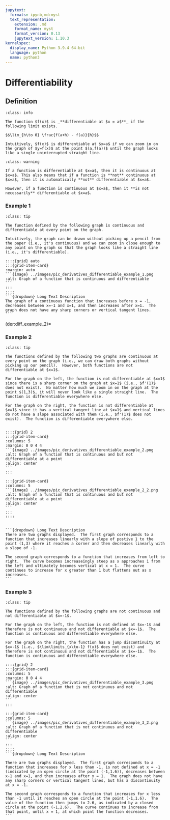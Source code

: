 ```yaml
---
jupytext:
  formats: ipynb,md:myst
  text_representation:
    extension: .md
    format_name: myst
    format_version: 0.13
    jupytext_version: 1.10.3
kernelspec:
  display_name: Python 3.9.4 64-bit
  language: python
  name: python3
---
```

# Differentiability

## Definition

```{admonition} Definition
:class: info

The function $f(x)$ is _**differentiable at $x = a$**_ if the following limit exists.

$$\lim_{h\to 0} \frac{f(a+h) - f(a)}{h}$$

Intuitively, $f(x)$ is differentiable at $x=a$ if we can zoom in on the graph of $y=f(x)$ at the point $(a,f(a))$ until the graph looks like a single uninterrupted straight line.
```


```{admonition} Differentiability versus Continuity
:class: warning

If a function is differentiable at $x=a$, then it is continuous at $x=a$. This also means that if a function is **not** continuous at $x=a$, then it is automatically **not** differentiable at $x=a$.

However, if a function is continuous at $x=a$, then it **is not necessarily** differentiable at $x=a$.
```


### Example 1

````{admonition} Continuous and differentiable
:class: tip 

The function defined by the following graph is continuous and differentiable at every point on the graph.  

Intuitively, the graph can be drawn without picking up a pencil from the paper (i.e., it's continuous) and we can zoom in close enough to any point on the graph so that the graph looks like a straight line (i.e., it's differentiable).

::::{grid} auto
:::{grid-item-card}
:margin: auto
```{image} ../images/pic_derivatives_differentiable_example_1.png
:alt: Graph of a function that is continuous and differentiable
```
:::
::::
```{dropdown} Long Text Description
The graph of a continuous function that increases before x = -1, decreases between x=-1 and x=1, and then increases after x=1.  The graph does not have any sharp corners or vertical tangent lines.
```
````

<!--
\begin{tikzpicture}[scale=2]

\draw[black,fill=white] (-2.55,-1.1) rectangle (2.8,4.2);
\draw[very thin,color=lightgray,step=1] (-2.35,-0.9) grid (2.6,3.9);

\draw[->] (-2.35,0) -- (2.6,0) node[below] {$x$};
\draw[->] (0,-1) -- (0,4) node[right] {$y$};

\draw[domain=-2.35:2.55,smooth,variable=\x,blue,ultra thick,samples=100] plot ({\x},\x^3/3 - \x + 1);
       
% tick marks
\foreach \x in {-2,-1,1,2} 
	\draw [thick] (\x cm,2pt) -- (\x cm,-2pt) node[below] {$\x$};
\foreach \y in {1,2,3} 
	\draw [thick] (2pt,\y cm) -- (-2pt,\y cm) node[left] {$\y$};

\end{tikzpicture}
-->

(der:diff_example_2)=
### Example 2

````{admonition} Continuous but not differentiable at a point
:class: tip 

The functions defined by the following two graphs are continuous at every point on the graph (i.e., we can draw both graphs without picking up our pencil).  However, both functions are not differentiable at $x=1$.  

For the graph on the left, the function is not differentiable at $x=1$ since there is a sharp corner on the graph at $x=1$ (i.e., $f'(1)$ does not exist).  No matter how much we zoom in on the graph at the point $(1,3)$, it will never look like a single straight line.  The function is differentiable everywhere else.

For the graph on the right, the function is not differentiable at $x=1$ since it has a vertical tangent line at $x=1$ and vertical lines do not have a slope associated with them (i.e., $f'(1)$ does not exist).  The function is differentiable everywhere else.


::::{grid} 2
:::{grid-item-card}
:columns: 5
:margin: 0 0 4 4
```{image} ../images/pic_derivatives_differentiable_example_2.png
:alt: Graph of a function that is continuous and but not differentiable at a point
:align: center
```
:::

:::{grid-item-card}
:columns: 5
```{image} ../images/pic_derivatives_differentiable_example_2_2.png
:alt: Graph of a function that is continuous and but not differentiable at a point
:align: center
```
:::
::::


```{dropdown} Long Text Description
There are two graphs displayed.  The first graph corresponds to a function that increases linearly with a slope of postive 1 to the point (1,3) where it reaches a corner and then decreases linearly with a slope of -1. 

The second graph corresponds to a function that increases from left to right.  The curve becomes increaseingly steep as x approaches 1 from the left and ultimately becomes vertical at x = 1.  The curve continues to increase for x greater than 1 but flattens out as x increases.
```
````

<!--
\begin{tikzpicture}[scale=1.5]

\draw[black,fill=white] (-2.6,-1.6) rectangle (4.7,3.7);
\draw[very thin,color=lightgray,step=1] (-2.5,-1.5) grid (4.5,3.5);
%\draw[very thin,color=gray,step=2] (-3.5,-5) grid (3.5,1);

\draw[->] (-2.5,0) -- (4.5,0) node[below] {$x$};
\draw[->] (0,-1.5) -- (0,3.5) node[right] {$y$};
       
%s\node[right] at (0.9, -0.5){$y = x^2-4$};

% tick marks
\foreach \x in {-2,-1,1,2,3,4} 
	\draw [thick] (\x cm,2pt) -- (\x cm,-2pt) node[below] {$\x$};
\foreach \y in {-1,1,2,3} 
	\draw [thick] (-2pt,\y cm) -- (2pt,\y cm) node[right] {$\y$};

%\draw[domain=-2.1:4.1,smooth,variable=\x,blue,ultra thick] plot ({\x},{3 - abs(\x-1)});

\draw[blue,ultra thick] (-2.5,-0.5) -- (1,3) -- (4.5,-0.5);

\end{tikzpicture}


\begin{tikzpicture}[scale=1.5]

\draw[black,fill=white] (-2.6,-1.6) rectangle (4.7,3.7);
\draw[very thin,color=lightgray,step=1] (-2.5,-1.5) grid (4.5,3.5);
%\draw[very thin,color=gray,step=2] (-3.5,-5) grid (3.5,1);

\draw[->] (-2.5,0) -- (4.5,0) node[below] {$x$};
\draw[->] (0,-1.5) -- (0,3.5) node[right] {$y$};
       
%s\node[right] at (0.9, -0.5){$y = x^2-4$};

% tick marks
\foreach \x in {-2,-1,1,2,3,4} 
	\draw [thick] (\x cm,2pt) -- (\x cm,-2pt) node[below] {$\x$};
\foreach \y in {-1,1,2,3} 
	\draw [thick] (-2pt,\y cm) -- (2pt,\y cm) node[right] {$\y$};

\draw[domain=-1.5:1.5,smooth,variable=\x,blue,ultra thick,samples=200] plot ({\x*\x*\x+ 1},{\x + 1});

\end{tikzpicture}
-->


### Example 3

````{admonition} Not continuous and not differentiable at a point
:class: tip 

The functions defined by the following graphs are not continuous and not differentiable at $x=-1$.

For the graph on the left, the function is not defined at $x=-1$ and therefore is not continuous and not differentiable at $x=-1$.  The function is continuous and differentiable everywhere else.

For the graph on the right, the function has a jump discontinuity at $x=-1$ (i.e., $\lim\limits_{x\to-1} f(x)$ does not exist) and therefore is not continuous and not differentiable at $x=-1$.  The function is continuous and differentiable everywhere else.

::::{grid} 2
:::{grid-item-card}
:columns: 5
:margin: 0 0 4 4
```{image} ../images/pic_derivatives_differentiable_example_3.png
:alt: Graph of a function that is not continuous and not differentiable
:align: center
```
:::

:::{grid-item-card}
:columns: 5
```{image} ../images/pic_derivatives_differentiable_example_3_2.png
:alt: Graph of a function that is not continuous and not differentiable
:align: center
```
:::
::::
```{dropdown} Long Text Description

There are two graphs displayed.  The first graph corresponds to a function that increases for x less than -1, is not defined at x = -1 (indicated by an open circle at the point (-1,1.6)), decreases between x-1 and x=1, and then increases after x = 1.  The graph does not have any sharp corners or vertical tangent lines, but has a discontinuity at x = -1.

The second graph corresponds to a function that increases for x less than -1 until it reaches an open circle at the point (-1,1.6).  The value of the function then jumps to 2.6, as indicated by a closed circle at the point (-1,2.6).  The curve continues to increase from that point, until x = 1, at which point the function decreases. 
```
````

<!--
\begin{tikzpicture}[scale=2]

\draw[black,fill=white] (-2.55,-1.1) rectangle (2.8,4.2);
\draw[very thin,color=lightgray,step=1] (-2.35,-0.9) grid (2.6,3.9);

\draw[->] (-2.35,0) -- (2.6,0) node[below] {$x$};
\draw[->] (0,-1) -- (0,4) node[right] {$y$};

\draw[domain=-2.35:2.55,smooth,variable=\x,blue,ultra thick,samples=100] plot ({\x},\x^3/3 - \x + 1);
       
% tick marks
\foreach \x in {-2,-1,1,2} 
	\draw [thick] (\x cm,2pt) -- (\x cm,-2pt) node[below] {$\x$};
\foreach \y in {1,2,3} 
	\draw [thick] (2pt,\y cm) -- (-2pt,\y cm) node[left] {$\y$};

\draw [blue,fill=white] (-1,5/3) circle (2pt);

\end{tikzpicture}


\begin{tikzpicture}[scale=2]

\draw[black,fill=white] (-2.55,-1.1) rectangle (2.8,4.2);
\draw[very thin,color=lightgray,step=1] (-2.35,-0.9) grid (2.6,3.9);

\draw[->] (-2.35,0) -- (2.6,0) node[below] {$x$};
\draw[->] (0,-1) -- (0,4) node[right] {$y$};

\draw[domain=-2.35:-1,smooth,variable=\x,blue,ultra thick,samples=100] plot ({\x},\x^3/3 - \x + 1);

\draw[domain=-1:2.55,smooth,variable=\x,blue,ultra thick,samples=100] plot ({\x},-\x^3/6 + \x/2 + 3);
       
% tick marks
\foreach \x in {-2,-1,1,2} 
	\draw [thick] (\x cm,2pt) -- (\x cm,-2pt) node[below] {$\x$};
\foreach \y in {1,2,3} 
	\draw [thick] (2pt,\y cm) -- (-2pt,\y cm) node[left] {$\y$};

\draw [blue,fill=white] (-1,5/3) circle (2pt);
\draw [blue,fill=blue] (-1,8/3) circle (2pt);

\end{tikzpicture}

-->

